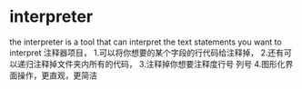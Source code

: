 # interpreter

the interpreter is a tool that can interpret the text statements you want to interpret
注释器项目，
1.可以将你想要的某个字段的行代码给注释掉，
2.还有可以递归注释掉文件夹内所有的代码，
3.注释掉你想要注释度行号 列号
4.图形化界面操作，更直观，更简洁

